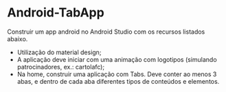 # Android-TabApp
Construir um app android no Android Studio com os recursos listados abaixo.

* Utilização do material design;
* A aplicação deve iniciar com uma animação com logotipos (simulando patrocinadores, ex.: cartolafc);
* Na home, construir uma aplicação com Tabs. Deve conter ao menos 3 abas, e dentro de cada aba diferentes tipos de conteúdos e elementos.
